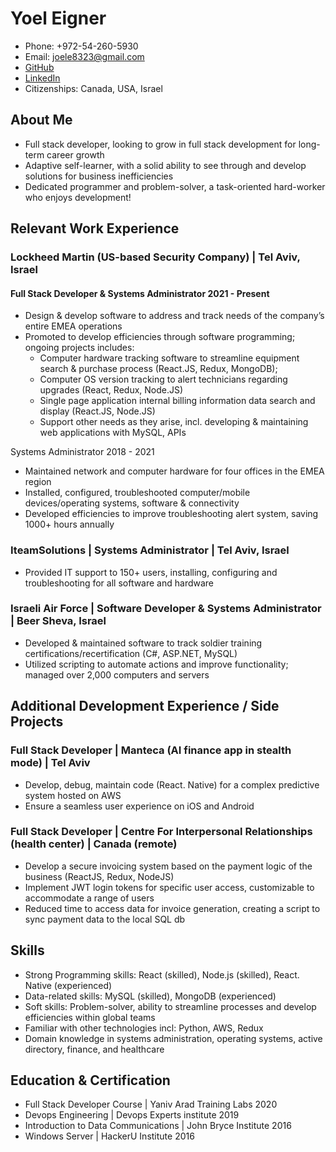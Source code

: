 # Yoel Eigner

- Phone: +972-54-260-5930
- Email: joele8323@gmail.com
- [GitHub](https://github.com/yoeleigner)
- [LinkedIn](https://www.linkedin.com/in/yoel-eigner-407569220/)
- Citizenships: Canada, USA, Israel  

## About Me

-	Full stack developer, looking to grow in full stack development for long-term career growth
-	Adaptive self-learner, with a solid ability to see through and develop solutions for business inefficiencies
-	Dedicated programmer and problem-solver, a task-oriented hard-worker who enjoys development!

## Relevant Work Experience

### Lockheed Martin (US-based Security Company) | Tel Aviv, Israel
#### Full Stack Developer & Systems Administrator	2021 - Present
- Design & develop software to address and track needs of the company’s entire EMEA operations 
- Promoted to develop efficiencies through software programming; ongoing projects includes:
  - Computer hardware tracking software to streamline equipment search & purchase process (React.JS, Redux, MongoDB);
  -	Computer OS version tracking to alert technicians regarding upgrades (React, Redux, Node.JS)
  - Single page application internal billing information data search and display (React.JS, Node.JS)
  - Support other needs as they arise, incl. developing & maintaining web applications with MySQL, APIs 

Systems Administrator 	 2018 - 2021
-	Maintained network and computer hardware for four offices in the EMEA region
-	Installed, configured, troubleshooted computer/mobile devices/operating systems, software & connectivity
-	Developed efficiencies to improve troubleshooting alert system, saving 1000+ hours annually


### IteamSolutions | Systems Administrator | Tel Aviv, Israel
-	Provided IT support to 150+ users, installing, configuring and troubleshooting for all software and hardware 

### Israeli Air Force | Software Developer & Systems Administrator | Beer Sheva, Israel
-	Developed & maintained software to track soldier training certifications/recertification (C#, ASP.NET, MySQL)
-	Utilized scripting to automate actions and improve functionality; managed over 2,000 computers and servers

## Additional Development Experience / Side Projects

### Full Stack Developer | Manteca (AI finance app in stealth mode) | Tel Aviv
-	Develop, debug, maintain code (React. Native) for a complex predictive system hosted on AWS
-	Ensure a seamless user experience on iOS and Android


### Full Stack Developer | Centre For Interpersonal Relationships (health center) | Canada (remote)
-	Develop a secure invoicing system based on the payment logic of the business (ReactJS, Redux, NodeJS)
-	Implement JWT login tokens for specific user access, customizable to accommodate a range of users 
-	Reduced time to access data for invoice generation, creating a script to sync payment data to the local SQL db

## Skills

-	Strong Programming skills: React (skilled), Node.js (skilled), React. Native (experienced)
-	Data-related skills: MySQL (skilled), MongoDB (experienced)
-	Soft skills: Problem-solver, ability to streamline processes and develop efficiencies within global teams
-	Familiar with other technologies incl: Python, AWS, Redux
-	Domain knowledge in systems administration, operating systems, active directory, finance, and healthcare

## Education & Certification

- Full Stack Developer Course | Yaniv Arad Training Labs 2020
- Devops Engineering | Devops Experts institute	2019
- Introduction to Data Communications | John Bryce Institute 2016
- Windows Server | HackerU Institute 2016
